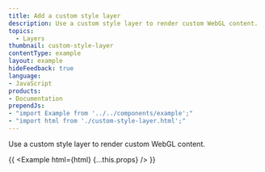 ```yaml
---
title: Add a custom style layer
description: Use a custom style layer to render custom WebGL content.
topics:
  - Layers
thumbnail: custom-style-layer
contentType: example
layout: example
hideFeedback: true
language:
- JavaScript
products:
- Documentation
prependJs:
- "import Example from '../../components/example';"
- "import html from './custom-style-layer.html';"
---
```


Use a custom style layer to render custom WebGL content.

{{ <Example html={html} {...this.props} /> }}
